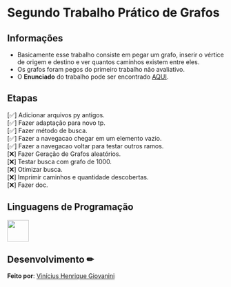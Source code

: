 # Segundo Trabalho Prático de Grafos  

## Informações

- Basicamente esse trabalho consiste em pegar um grafo, inserir o vértice de origem e destino e ver quantos caminhos existem entre eles.  
- Os grafos foram pegos do primeiro trabalho não avaliativo.  
- O **Enunciado** do trabalho pode ser encontrado [AQUI](doc/tgc-cc-tp02-2022-02.pdf).  

## Etapas

[✅] Adicionar arquivos py antigos.  
[✅] Fazer adaptação para novo tp.  
[✅] Fazer método de busca.  
[✅] Fazer a navegacao chegar em um elemento vazio.  
[✅] Fazer a navegacao voltar para testar outros ramos.  
[❌] Fazer Geração de Grafos aleatórios.  
[❌] Testar busca com grafo de 1000.  
[❌] Otimizar busca.  
[❌] Imprimir caminhos e quantidade descobertas.  
[❌] Fazer doc.  
## Linguagens de Programação

<img src="https://cdn.jsdelivr.net/gh/devicons/devicon/icons/python/python-original.svg" width="50px"/>

## Desenvolvimento ✏

**Feito por**: [Vinícius Henrique Giovanini](https://github.com/viniciushgiovanini)
